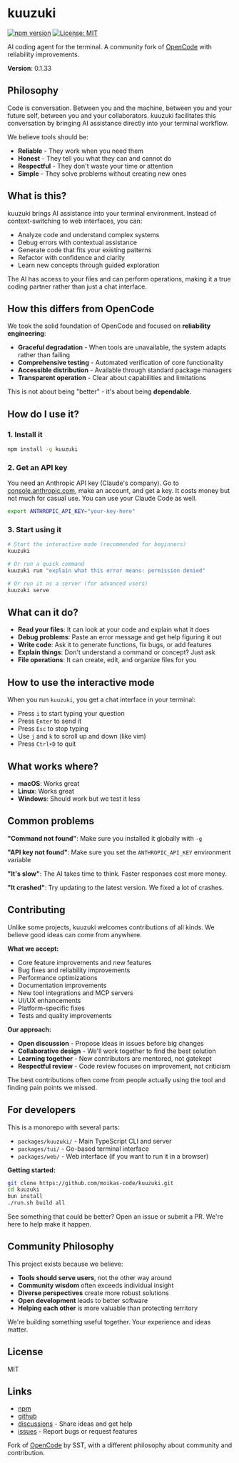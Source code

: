 # kuuzuki

[![npm version](https://badge.fury.io/js/kuuzuki.svg)](https://www.npmjs.com/package/kuuzuki)
[![License: MIT](https://img.shields.io/badge/License-MIT-yellow.svg)](https://opensource.org/licenses/MIT)

AI coding agent for the terminal. A community fork of [OpenCode](https://github.com/sst/opencode) with reliability improvements.

**Version**: 0.1.33

## Philosophy

Code is conversation. Between you and the machine, between you and your future self, between you and your collaborators. kuuzuki facilitates this conversation by bringing AI assistance directly into your terminal workflow.

We believe tools should be:

- **Reliable** - They work when you need them
- **Honest** - They tell you what they can and cannot do
- **Respectful** - They don't waste your time or attention
- **Simple** - They solve problems without creating new ones

## What is this?

kuuzuki brings AI assistance into your terminal environment. Instead of context-switching to web interfaces, you can:

- Analyze code and understand complex systems
- Debug errors with contextual assistance
- Generate code that fits your existing patterns
- Refactor with confidence and clarity
- Learn new concepts through guided exploration

The AI has access to your files and can perform operations, making it a true coding partner rather than just a chat interface.

## How this differs from OpenCode

We took the solid foundation of OpenCode and focused on **reliability engineering**:

- **Graceful degradation** - When tools are unavailable, the system adapts rather than failing
- **Comprehensive testing** - Automated verification of core functionality
- **Accessible distribution** - Available through standard package managers
- **Transparent operation** - Clear about capabilities and limitations

This is not about being "better" - it's about being **dependable**.

## How do I use it?

### 1. Install it

```bash
npm install -g kuuzuki
```

### 2. Get an API key

You need an Anthropic API key (Claude's company). Go to [console.anthropic.com](https://console.anthropic.com), make an account, and get a key. It costs money but not much for casual use. You can use your Claude Code as well.

```bash
export ANTHROPIC_API_KEY="your-key-here"
```

### 3. Start using it

```bash
# Start the interactive mode (recommended for beginners)
kuuzuki

# Or run a quick command
kuuzuki run "explain what this error means: permission denied"

# Or run it as a server (for advanced users)
kuuzuki serve
```

## What can it do?

- **Read your files**: It can look at your code and explain what it does
- **Debug problems**: Paste an error message and get help figuring it out
- **Write code**: Ask it to generate functions, fix bugs, or add features
- **Explain things**: Don't understand a command or concept? Just ask
- **File operations**: It can create, edit, and organize files for you

## How to use the interactive mode

When you run `kuuzuki`, you get a chat interface in your terminal:

- Press `i` to start typing your question
- Press `Enter` to send it
- Press `Esc` to stop typing
- Use `j` and `k` to scroll up and down (like vim)
- Press `Ctrl+D` to quit

## What works where?

- **macOS**: Works great
- **Linux**: Works great
- **Windows**: Should work but we test it less

## Common problems

**"Command not found"**: Make sure you installed it globally with `-g`

**"API key not found"**: Make sure you set the `ANTHROPIC_API_KEY` environment variable

**"It's slow"**: The AI takes time to think. Faster responses cost more money.

**"It crashed"**: Try updating to the latest version. We fixed a lot of crashes.

## Contributing

Unlike some projects, kuuzuki welcomes contributions of all kinds. We believe good ideas can come from anywhere.

**What we accept:**

- Core feature improvements and new features
- Bug fixes and reliability improvements
- Performance optimizations
- Documentation improvements
- New tool integrations and MCP servers
- UI/UX enhancements
- Platform-specific fixes
- Tests and quality improvements

**Our approach:**

- **Open discussion** - Propose ideas in issues before big changes
- **Collaborative design** - We'll work together to find the best solution
- **Learning together** - New contributors are mentored, not gatekept
- **Respectful review** - Code review focuses on improvement, not criticism

The best contributions often come from people actually using the tool and finding pain points we missed.

## For developers

This is a monorepo with several parts:

- `packages/kuuzuki/` - Main TypeScript CLI and server
- `packages/tui/` - Go-based terminal interface
- `packages/web/` - Web interface (if you want to run it in a browser)

**Getting started:**

```bash
git clone https://github.com/moikas-code/kuuzuki.git
cd kuuzuki
bun install
./run.sh build all
```

See something that could be better? Open an issue or submit a PR. We're here to help make it happen.

## Community Philosophy

This project exists because we believe:

- **Tools should serve users**, not the other way around
- **Community wisdom** often exceeds individual insight
- **Diverse perspectives** create more robust solutions
- **Open development** leads to better software
- **Helping each other** is more valuable than protecting territory

We're building something useful together. Your experience and ideas matter.

## License

MIT

## Links

- [npm](https://www.npmjs.com/package/kuuzuki)
- [github](https://github.com/moikas-code/kuuzuki)
- [discussions](https://github.com/moikas-code/kuuzuki/discussions) - Share ideas and get help
- [issues](https://github.com/moikas-code/kuuzuki/issues) - Report bugs or request features

Fork of [OpenCode](https://github.com/sst/opencode) by SST, with a different philosophy about community and contribution.
